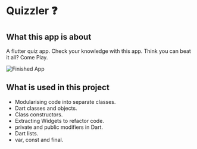# Quizzler ❓


## What this app is about

A flutter quiz app. Check your knowledge with this app. Think you can beat it all? Come Play.

![Finished App](https://cdn.discordapp.com/attachments/570925361576149001/736854847441338388/20200726_132733.gif)

## What is used in this project

- Modularising code into separate classes.
- Dart classes and objects.
- Class constructors.
- Extracting Widgets to refactor code.
- private and public modifiers in Dart.
- Dart lists.
- var, const and final.

